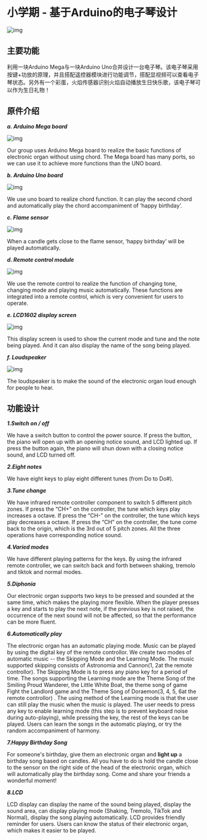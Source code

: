 # 小学期 - 基于Arduino的电子琴设计



![img](./图片1.png)

## 主要功能

利用一块Arduino Mega与一块Arduino Uno合并设计一台电子琴。该电子琴采用按键+功放的原理，并且搭配遥控器模块进行功能调节，搭配显视频可以查看电子琴状态。另外有一个彩蛋，火焰传感器识别火焰自动播放生日快乐歌，该电子琴可以作为生日礼物！

## 原件介绍

***a. Arduino Mega board*** 

![img](./wps1.png) 

Our group uses Arduino Mega board to realize the basic functions of electronic organ without using chord. The Mega board has many ports, so we can use it to achieve more functions than the UNO board.

 

***b. Arduino Uno board***

![img](./wps2.png) 

We use uno board to realize chord function. It can play the second chord and automatically play the chord accompaniment of ‘happy birthday’.

 

***c. Flame sensor***

![img](./wps3.png) 

When a candle gets close to the flame sensor, ‘happy birthday’ will be played automatically.

 

***d. Remote control module***

![img](./wps4.png) 

 

We use the remote control to realize the function of changing tone, changing mode and playing music automatically. These functions are integrated into a remote control, which is very convenient for users to operate.

 

***e. LCD1602 display screen***

![img](./wps5.png) 

This display screen is used to show the current mode and tune and the note being played. And it can also display the name of the song being played.

 

***f. Loudspeaker***

![img](./wps6.png) 

The loudspeaker is to make the sound of the electronic organ loud enough for people to hear.

 

## 功能设计

***1.Switch on / off***

We have a switch button to control the power source. If press the button, the piano will open up with an opening notice sound, and LCD lighted up. If press the button again, the piano will shun down with a closing notice sound, and LCD turned off.

 

***2.Eight notes***

We have eight keys to play eight different tunes (from Do to Do#). 

 

***3.Tune change***

We have infrared remote controller component to switch 5 different pitch zones. If press the “CH+” on the controller, the tune which keys play increases a octave. If press the “CH-” on the controller, the tune which keys play decreases a octave. If press the “CH” on the controller, the tune come back to the origin, which is the 3rd out of 5 pitch zones. All the three operations have corresponding notice sound.

 

***4.Varied modes***

We have different playing patterns for the keys. By using the infrared remote controller, we can switch back and forth between shaking, tremolo and tiktok and normal modes.

 

***5.Diphonia***

Our electronic organ supports two keys to be pressed and sounded at the same time, which makes the playing more flexible. When the player presses a key and starts to play the next note, if the previous key is not raised, the occurrence of the next sound will not be affected, so that the performance can be more fluent.

 

***6.Automatically play***

The electronic organ has an automatic playing mode. Music can be played by using the digital key of the remote controllor. We create two modes of automatic music -- the Skipping Mode and the Learning Mode. The music supported skipping consists of Astronomia and Cannon(1, 2at the remote controllor). The Skipping Mode is to press any piano key for a period of time. The songs supporting the Learning mode are the Theme Song of the Smiling Proud Wanderer, the Little White Boat, the theme song of game Fight the Landlord game and the Theme Song of Doraemon(3, 4, 5, 6at the remote controllor) . The using method of the Learning mode is that the user can still play the music when the music is played. The user needs to press any key to enable learning mode (this step is to prevent keyboard noise during auto-playing), while pressing the key, the rest of the keys can be played. Users can learn the songs in the automatic playing, or try the random accompaniment of harmony.

 

***7.Happy Birthday Song***

For someone's birthday, give them an electronic organ and **light up** a birthday song based on candles. All you have to do is hold the candle close to the sensor on the right side of the head of the electronic organ, which will automatically play the birthday song. Come and share your friends a wonderful moment! 

 

***8.LCD***

LCD display can display the name of the sound being played, display the sound area, can display playing mode (Shaking, Tremolo, TikTok and Normal), display the song playing automatically. LCD provides friendly reminder for users. Users can know the status of their electronic organ, which makes it easier to be played.

 